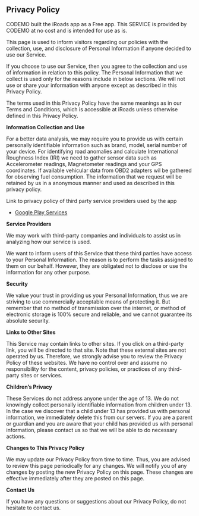 ## Privacy Policy

CODEMO built the iRoads app as a Free app. This SERVICE is provided by CODEMO at no cost and is intended for use as is.

This page is used to inform visitors regarding our policies with the collection, use, and disclosure of Personal Information if anyone decided to use our Service.

If you choose to use our Service, then you agree to the collection and use of information in relation to this policy. The Personal Information that we collect is used only for the reasons include in below sections. We will not use or share your information with anyone except as described in this Privacy Policy.

The terms used in this Privacy Policy have the same meanings as in our Terms and Conditions, which is accessible at iRoads unless otherwise defined in this Privacy Policy.

**Information Collection and Use**

For a better data analysis, we may require you to provide us with certain personally identifiable information such as brand, model, serial number of your device. For identifying road anomalies and calculate International Roughness Index (IRI) we need to gather sensor data such as Accelerometer readings, Magnetometer readings and your GPS coordinates. If available vehicular data from OBD2 adapters wil be gathered for observing fuel consumption. The information that we request will be retained by us in a anonymous manner and used as described in this privacy policy.

Link to privacy policy of third party service providers used by the app

*   [Google Play Services](https://www.google.com/policies/privacy/)

**Service Providers**

We may work with third-party companies and individuals to assist us in analyzing how our service is used.

We want to inform users of this Service that these third parties have access to your Personal Information. The reason is to perform the tasks assigned to them on our behalf. However, they are obligated not to disclose or use the information for any other purpose.

**Security**

We value your trust in providing us your Personal Information, thus we are striving to use commercially acceptable means of protecting it. But remember that no method of transmission over the internet, or method of electronic storage is 100% secure and reliable, and we cannot guarantee its absolute security.

**Links to Other Sites**

This Service may contain links to other sites. If you click on a third-party link, you will be directed to that site. Note that these external sites are not operated by us. Therefore, we strongly advise you to review the Privacy Policy of these websites. We have no control over and assume no responsibility for the content, privacy policies, or practices of any third-party sites or services.

**Children’s Privacy**

These Services do not address anyone under the age of 13\. We do not knowingly collect personally identifiable information from children under 13\. In the case we discover that a child under 13 has provided us with personal information, we immediately delete this from our servers. If you are a parent or guardian and you are aware that your child has provided us with personal information, please contact us so that we will be able to do necessary actions.

**Changes to This Privacy Policy**

We may update our Privacy Policy from time to time. Thus, you are advised to review this page periodically for any changes. We will notify you of any changes by posting the new Privacy Policy on this page. These changes are effective immediately after they are posted on this page.

**Contact Us**

If you have any questions or suggestions about our Privacy Policy, do not hesitate to contact us.